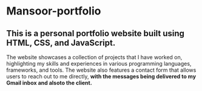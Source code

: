 # Mansoor-portfolio
## This is a personal portfolio website built using HTML, CSS, and JavaScript. 
The website showcases a collection of projects that I have worked on, highlighting my skills and experiences in various programming languages, frameworks, and tools.
The website also features a contact form that allows users to reach out to me directly, **with the messages being delivered to my Gmail inbox and alsoto the client.**
